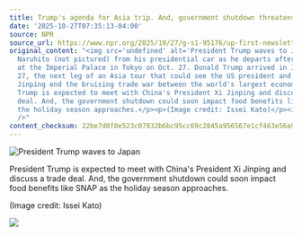 ```yaml
---
title: Trump's agenda for Asia trip. And, government shutdown threatens food benefits
date: '2025-10-27T07:35:13-04:00'
source: NPR
source_url: https://www.npr.org/2025/10/27/g-s1-95176/up-first-newsletter-trump-asia-trip-military-caribbean-shutdown
original_content: "<img src='undefined' alt='President Trump waves to Japan's Emperor
  Naruhito (not pictured) from his presidential car as he departs after their meeting
  at the Imperial Palace in Tokyo on Oct. 27. Donald Trump arrived in Japan on October
  27, the next leg of an Asia tour that could see the US president and China's Xi
  Jinping end the bruising trade war between the world's largest economies.'/><p>President
  Trump is expected to meet with China's President Xi Jinping and discuss a trade
  deal. And, the government shutdown could soon impact food benefits like SNAP as
  the holiday season approaches.</p><p>(Image credit: Issei Kato)</p><img src='https://media.npr.org/include/images/tracking/npr-rss-pixel.png?story=g-s1-95176'
  />"
content_checksum: 22be7d0f0e523c07832b6bc95cc69c2845a956567e1cf463e56a90542c7cb7de
---
```


 ![President Trump waves to Japan](undefined)

President Trump is expected to meet with China's President Xi Jinping and discuss a trade deal. And, the government shutdown could soon impact food benefits like SNAP as the holiday season approaches.

(Image credit: Issei Kato)

 ![](https://media.npr.org/include/images/tracking/npr-rss-pixel.png?story=g-s1-95176)